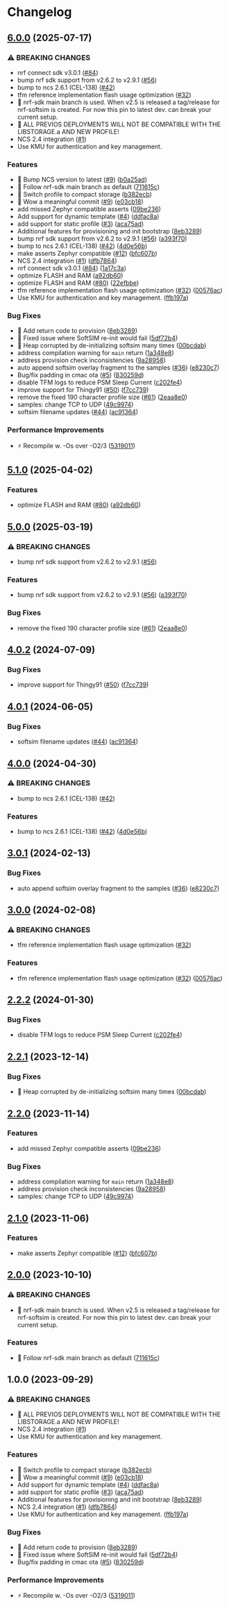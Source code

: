 # Changelog

## [6.0.0](https://github.com/GabrielNotman/nrf-softsim/compare/v5.1.0...v6.0.0) (2025-07-17)


### ⚠ BREAKING CHANGES

* nrf connect sdk v3.0.1 ([#84](https://github.com/GabrielNotman/nrf-softsim/issues/84))
* bump nrf sdk support from v2.6.2 to v2.9.1 ([#56](https://github.com/GabrielNotman/nrf-softsim/issues/56))
* bump to ncs 2.6.1 (CEL-138) ([#42](https://github.com/GabrielNotman/nrf-softsim/issues/42))
* tfm reference implementation flash usage optimization ([#32](https://github.com/GabrielNotman/nrf-softsim/issues/32))
* 🧨 nrf-sdk main branch is used. When v2.5 is released a tag/release for nrf-softsim is created. For now this pin to latest dev. can break your current setup.
* 🧨 ALL PREVIOS DEPLOYMENTS WILL NOT BE COMPATIBLE WITH THE LIBSTORAGE.a AND NEW PROFILE!
* NCS 2.4 integration ([#1](https://github.com/GabrielNotman/nrf-softsim/issues/1))
* Use KMU for authentication and key management.

### Features

* 🎸 Bump NCS version to latest ([#9](https://github.com/GabrielNotman/nrf-softsim/issues/9)) ([b0a25ad](https://github.com/GabrielNotman/nrf-softsim/commit/b0a25ad1553bd1808e74af3d3fc6174f0bcf40e3))
* 🎸 Follow nrf-sdk main branch as default ([711615c](https://github.com/GabrielNotman/nrf-softsim/commit/711615c7a248352f79a04dcb9c906d175182a26c))
* 🎸 Switch profile to compact storage ([b382ecb](https://github.com/GabrielNotman/nrf-softsim/commit/b382ecb72f9c10bb433960b9c54779a6d0030560))
* 🎸 Wow a meaningful commit ([#9](https://github.com/GabrielNotman/nrf-softsim/issues/9)) ([e03cb18](https://github.com/GabrielNotman/nrf-softsim/commit/e03cb18a9dd7eb072309729857851411a94bcfa5))
* add missed Zephyr compatible asserts ([09be236](https://github.com/GabrielNotman/nrf-softsim/commit/09be2366a1a26e4dfbaabc636b66aa5460dfeb7a))
* Add support for dynamic template ([#4](https://github.com/GabrielNotman/nrf-softsim/issues/4)) ([ddfac8a](https://github.com/GabrielNotman/nrf-softsim/commit/ddfac8a3155a0dfb02a192985712110afde42afa))
* add support for static profile ([#3](https://github.com/GabrielNotman/nrf-softsim/issues/3)) ([aca75ad](https://github.com/GabrielNotman/nrf-softsim/commit/aca75ad8865e805269857bf4fda6db086948e02f))
* Additional features for provisioning and init bootstrap ([8eb3289](https://github.com/GabrielNotman/nrf-softsim/commit/8eb3289b8b105dc50a57e47e70d5ed7dd1100188))
* bump nrf sdk support from v2.6.2 to v2.9.1 ([#56](https://github.com/GabrielNotman/nrf-softsim/issues/56)) ([a393f70](https://github.com/GabrielNotman/nrf-softsim/commit/a393f70a2742fa22419f11ccbd41d4ef998c6a07))
* bump to ncs 2.6.1 (CEL-138) ([#42](https://github.com/GabrielNotman/nrf-softsim/issues/42)) ([4d0e56b](https://github.com/GabrielNotman/nrf-softsim/commit/4d0e56b9a7c4348b9a09640695d5383232ec5e48))
* make asserts Zephyr compatible ([#12](https://github.com/GabrielNotman/nrf-softsim/issues/12)) ([bfc607b](https://github.com/GabrielNotman/nrf-softsim/commit/bfc607b404112174002397b504b4541c970922e6))
* NCS 2.4 integration ([#1](https://github.com/GabrielNotman/nrf-softsim/issues/1)) ([dfb7864](https://github.com/GabrielNotman/nrf-softsim/commit/dfb78649acbbc4269ec7327c88a662768aca7dca))
* nrf connect sdk v3.0.1 ([#84](https://github.com/GabrielNotman/nrf-softsim/issues/84)) ([1a17c3a](https://github.com/GabrielNotman/nrf-softsim/commit/1a17c3adb02540cac0a2a30e5043b037120afcda))
* optimize FLASH and RAM ([a92db60](https://github.com/GabrielNotman/nrf-softsim/commit/a92db60fc3be34e3ce56e6b9ed8f8555f0799afe))
* optimize FLASH and RAM ([#80](https://github.com/GabrielNotman/nrf-softsim/issues/80)) ([22efbbe](https://github.com/GabrielNotman/nrf-softsim/commit/22efbbec89638e9d6621b21434cc74548d3bf3ac))
* tfm reference implementation flash usage optimization ([#32](https://github.com/GabrielNotman/nrf-softsim/issues/32)) ([00576ac](https://github.com/GabrielNotman/nrf-softsim/commit/00576ac9421b5362ee5430572db401fea28d664f))
* Use KMU for authentication and key management. ([ffb197a](https://github.com/GabrielNotman/nrf-softsim/commit/ffb197a6a8ca17df65dfd6bf3c292f50d2bf4f89))


### Bug Fixes

* 🐛 Add return code to provision ([8eb3289](https://github.com/GabrielNotman/nrf-softsim/commit/8eb3289b8b105dc50a57e47e70d5ed7dd1100188))
* 🐛 Fixed issue where SoftSIM re-init would fail ([5df72b4](https://github.com/GabrielNotman/nrf-softsim/commit/5df72b4106821eb63f516f87cbbb616a2cb3ac57))
* 🐛 Heap corrupted by de-initializing softsim many times ([00bcdab](https://github.com/GabrielNotman/nrf-softsim/commit/00bcdab2ee12965ca9cd690b2bb77c76bfca034c))
* address compilation warning for `main` return ([1a348e8](https://github.com/GabrielNotman/nrf-softsim/commit/1a348e8d52b8611e8cd24d9a07b9bee10637148a))
* address provision check inconsistencies ([9a28958](https://github.com/GabrielNotman/nrf-softsim/commit/9a289585e8c6188295bdab5ab36921517555102b))
* auto append softsim overlay fragment to the samples ([#36](https://github.com/GabrielNotman/nrf-softsim/issues/36)) ([e8230c7](https://github.com/GabrielNotman/nrf-softsim/commit/e8230c7d416b66624231a0d87065f536d81be439))
* Bug/fix padding in cmac ota ([#5](https://github.com/GabrielNotman/nrf-softsim/issues/5)) ([830259d](https://github.com/GabrielNotman/nrf-softsim/commit/830259d2a5e3ed7d830a2da8f12404eca261fd2e))
* disable TFM logs to reduce PSM Sleep Current ([c202fe4](https://github.com/GabrielNotman/nrf-softsim/commit/c202fe4c772fc44a11704160492e5d248fc40656))
* improve support for Thingy91 ([#50](https://github.com/GabrielNotman/nrf-softsim/issues/50)) ([f7cc739](https://github.com/GabrielNotman/nrf-softsim/commit/f7cc739ba261ada0df4f551d0f2af87a37897e1e))
* remove the fixed 190 character profile size ([#61](https://github.com/GabrielNotman/nrf-softsim/issues/61)) ([2eaa8e0](https://github.com/GabrielNotman/nrf-softsim/commit/2eaa8e0e76c1a70ae56b79ffc1896ff70d9dce44))
* samples: change TCP to UDP ([49c9974](https://github.com/GabrielNotman/nrf-softsim/commit/49c9974c82ed6a6f0435c12cf045d77da67c33f1))
* softsim filename updates ([#44](https://github.com/GabrielNotman/nrf-softsim/issues/44)) ([ac91364](https://github.com/GabrielNotman/nrf-softsim/commit/ac9136409f2a1d4991685ff57bad014f24f4a472))


### Performance Improvements

* ⚡️ Recompile w. -Os over -O2/3 ([5319011](https://github.com/GabrielNotman/nrf-softsim/commit/5319011de8e641b68f16b9f52e2be9d9bd657b31))

## [5.1.0](https://github.com/onomondo/nrf-softsim/compare/v5.0.0...v5.1.0) (2025-04-02)


### Features

* optimize FLASH and RAM ([#80](https://github.com/onomondo/nrf-softsim/issues/80)) ([a92db60](https://github.com/onomondo/nrf-softsim/commit/a92db60fc3be34e3ce56e6b9ed8f8555f0799afe))

## [5.0.0](https://github.com/onomondo/nrf-softsim/compare/v4.0.2...v5.0.0) (2025-03-19)


### ⚠ BREAKING CHANGES

* bump nrf sdk support from v2.6.2 to v2.9.1 ([#56](https://github.com/onomondo/nrf-softsim/issues/56))

### Features

* bump nrf sdk support from v2.6.2 to v2.9.1 ([#56](https://github.com/onomondo/nrf-softsim/issues/56)) ([a393f70](https://github.com/onomondo/nrf-softsim/commit/a393f70a2742fa22419f11ccbd41d4ef998c6a07))


### Bug Fixes

* remove the fixed 190 character profile size ([#61](https://github.com/onomondo/nrf-softsim/issues/61)) ([2eaa8e0](https://github.com/onomondo/nrf-softsim/commit/2eaa8e0e76c1a70ae56b79ffc1896ff70d9dce44))

## [4.0.2](https://github.com/onomondo/nrf-softsim/compare/v4.0.1...v4.0.2) (2024-07-09)


### Bug Fixes

* improve support for Thingy91 ([#50](https://github.com/onomondo/nrf-softsim/issues/50)) ([f7cc739](https://github.com/onomondo/nrf-softsim/commit/f7cc739ba261ada0df4f551d0f2af87a37897e1e))

## [4.0.1](https://github.com/onomondo/nrf-softsim/compare/v4.0.0...v4.0.1) (2024-06-05)


### Bug Fixes

* softsim filename updates ([#44](https://github.com/onomondo/nrf-softsim/issues/44)) ([ac91364](https://github.com/onomondo/nrf-softsim/commit/ac9136409f2a1d4991685ff57bad014f24f4a472))

## [4.0.0](https://github.com/onomondo/nrf-softsim/compare/v3.0.1...v4.0.0) (2024-04-30)


### ⚠ BREAKING CHANGES

* bump to ncs 2.6.1 (CEL-138) ([#42](https://github.com/onomondo/nrf-softsim/issues/42))

### Features

* bump to ncs 2.6.1 (CEL-138) ([#42](https://github.com/onomondo/nrf-softsim/issues/42)) ([4d0e56b](https://github.com/onomondo/nrf-softsim/commit/4d0e56b9a7c4348b9a09640695d5383232ec5e48))

## [3.0.1](https://github.com/onomondo/nrf-softsim/compare/v3.0.0...v3.0.1) (2024-02-13)


### Bug Fixes

* auto append softsim overlay fragment to the samples ([#36](https://github.com/onomondo/nrf-softsim/issues/36)) ([e8230c7](https://github.com/onomondo/nrf-softsim/commit/e8230c7d416b66624231a0d87065f536d81be439))

## [3.0.0](https://github.com/onomondo/nrf-softsim/compare/v2.2.2...v3.0.0) (2024-02-08)


### ⚠ BREAKING CHANGES

* tfm reference implementation flash usage optimization ([#32](https://github.com/onomondo/nrf-softsim/issues/32))

### Features

* tfm reference implementation flash usage optimization ([#32](https://github.com/onomondo/nrf-softsim/issues/32)) ([00576ac](https://github.com/onomondo/nrf-softsim/commit/00576ac9421b5362ee5430572db401fea28d664f))

## [2.2.2](https://github.com/onomondo/nrf-softsim/compare/v2.2.1...v2.2.2) (2024-01-30)


### Bug Fixes

* disable TFM logs to reduce PSM Sleep Current ([c202fe4](https://github.com/onomondo/nrf-softsim/commit/c202fe4c772fc44a11704160492e5d248fc40656))

## [2.2.1](https://github.com/onomondo/nrf-softsim/compare/v2.2.0...v2.2.1) (2023-12-14)


### Bug Fixes

* 🐛 Heap corrupted by de-initializing softsim many times ([00bcdab](https://github.com/onomondo/nrf-softsim/commit/00bcdab2ee12965ca9cd690b2bb77c76bfca034c))

## [2.2.0](https://github.com/onomondo/nrf-softsim/compare/v2.1.0...v2.2.0) (2023-11-14)


### Features

* add missed Zephyr compatible asserts ([09be236](https://github.com/onomondo/nrf-softsim/commit/09be2366a1a26e4dfbaabc636b66aa5460dfeb7a))


### Bug Fixes

* address compilation warning for `main` return ([1a348e8](https://github.com/onomondo/nrf-softsim/commit/1a348e8d52b8611e8cd24d9a07b9bee10637148a))
* address provision check inconsistencies ([9a28958](https://github.com/onomondo/nrf-softsim/commit/9a289585e8c6188295bdab5ab36921517555102b))
* samples: change TCP to UDP ([49c9974](https://github.com/onomondo/nrf-softsim/commit/49c9974c82ed6a6f0435c12cf045d77da67c33f1))

## [2.1.0](https://github.com/onomondo/nrf-softsim/compare/v2.0.0...v2.1.0) (2023-11-06)


### Features

* make asserts Zephyr compatible ([#12](https://github.com/onomondo/nrf-softsim/issues/12)) ([bfc607b](https://github.com/onomondo/nrf-softsim/commit/bfc607b404112174002397b504b4541c970922e6))

## [2.0.0](https://github.com/onomondo/nrf-softsim/compare/v1.0.0...v2.0.0) (2023-10-10)


### ⚠ BREAKING CHANGES

* 🧨 nrf-sdk main branch is used. When v2.5 is released a tag/release for nrf-softsim is created. For now this pin to latest dev. can break your current setup.

### Features

* 🎸 Follow nrf-sdk main branch as default ([711615c](https://github.com/onomondo/nrf-softsim/commit/711615c7a248352f79a04dcb9c906d175182a26c))

## 1.0.0 (2023-09-29)


### ⚠ BREAKING CHANGES

* 🧨 ALL PREVIOS DEPLOYMENTS WILL NOT BE COMPATIBLE WITH THE LIBSTORAGE.a AND NEW PROFILE!
* NCS 2.4 integration ([#1](https://github.com/onomondo/nrf-softsim/issues/1))
* Use KMU for authentication and key management.

### Features

* 🎸 Switch profile to compact storage ([b382ecb](https://github.com/onomondo/nrf-softsim/commit/b382ecb72f9c10bb433960b9c54779a6d0030560))
* 🎸 Wow a meaningful commit ([#9](https://github.com/onomondo/nrf-softsim/issues/9)) ([e03cb18](https://github.com/onomondo/nrf-softsim/commit/e03cb18a9dd7eb072309729857851411a94bcfa5))
* Add support for dynamic template ([#4](https://github.com/onomondo/nrf-softsim/issues/4)) ([ddfac8a](https://github.com/onomondo/nrf-softsim/commit/ddfac8a3155a0dfb02a192985712110afde42afa))
* add support for static profile ([#3](https://github.com/onomondo/nrf-softsim/issues/3)) ([aca75ad](https://github.com/onomondo/nrf-softsim/commit/aca75ad8865e805269857bf4fda6db086948e02f))
* Additional features for provisioning and init bootstrap ([8eb3289](https://github.com/onomondo/nrf-softsim/commit/8eb3289b8b105dc50a57e47e70d5ed7dd1100188))
* NCS 2.4 integration ([#1](https://github.com/onomondo/nrf-softsim/issues/1)) ([dfb7864](https://github.com/onomondo/nrf-softsim/commit/dfb78649acbbc4269ec7327c88a662768aca7dca))
* Use KMU for authentication and key management. ([ffb197a](https://github.com/onomondo/nrf-softsim/commit/ffb197a6a8ca17df65dfd6bf3c292f50d2bf4f89))


### Bug Fixes

* 🐛 Add return code to provision ([8eb3289](https://github.com/onomondo/nrf-softsim/commit/8eb3289b8b105dc50a57e47e70d5ed7dd1100188))
* 🐛 Fixed issue where SoftSIM re-init would fail ([5df72b4](https://github.com/onomondo/nrf-softsim/commit/5df72b4106821eb63f516f87cbbb616a2cb3ac57))
* Bug/fix padding in cmac ota ([#5](https://github.com/onomondo/nrf-softsim/issues/5)) ([830259d](https://github.com/onomondo/nrf-softsim/commit/830259d2a5e3ed7d830a2da8f12404eca261fd2e))


### Performance Improvements

* ⚡️ Recompile w. -Os over -O2/3 ([5319011](https://github.com/onomondo/nrf-softsim/commit/5319011de8e641b68f16b9f52e2be9d9bd657b31))

